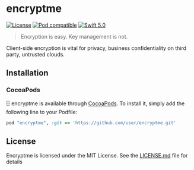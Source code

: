 # encryptme
[![License](https://img.shields.io/badge/license-MIT-blue.svg)](https://github.com/greenpintab/encryptme/blob/master/LICENSE)
[![Pod compatible](https://img.shields.io/badge/Pod-compatible-4BC51D.svg?style=flat)](https://github.com/CocoaPods/CocoaPods)
[![Swift 5.0](https://img.shields.io/badge/Swift-5.0-green.svg?style=flat)](https://developer.apple.com/swift/)

> Encryption is easy. Key management is not.

Client-side encryption is vital for privacy, business confidentiality on third party, untrusted clouds.

## Installation

### CocoaPods

🗄 encryptme is available through [CocoaPods](http://cocoapods.org). To install
it, simply add the following line to your Podfile:

```ruby
pod "encryptme", :git => 'https://github.com/user/encryptme.git'
```

## License
Encryptme is licensed under the MIT License. See the [LICENSE.md](https://github.com/greenpintab/encryptme/blob/master/LICENSE) file for details
